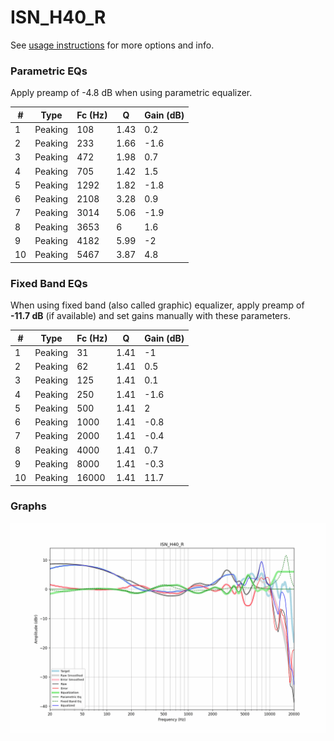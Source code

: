 # ISN_H40_R
See [usage instructions](https://github.com/jaakkopasanen/AutoEq#usage) for more options and info.

### Parametric EQs
Apply preamp of -4.8 dB when using parametric equalizer.

|   # | Type    |   Fc (Hz) |    Q |   Gain (dB) |
|-----|---------|-----------|------|-------------|
|   1 | Peaking |       108 | 1.43 |         0.2 |
|   2 | Peaking |       233 | 1.66 |        -1.6 |
|   3 | Peaking |       472 | 1.98 |         0.7 |
|   4 | Peaking |       705 | 1.42 |         1.5 |
|   5 | Peaking |      1292 | 1.82 |        -1.8 |
|   6 | Peaking |      2108 | 3.28 |         0.9 |
|   7 | Peaking |      3014 | 5.06 |        -1.9 |
|   8 | Peaking |      3653 | 6    |         1.6 |
|   9 | Peaking |      4182 | 5.99 |        -2   |
|  10 | Peaking |      5467 | 3.87 |         4.8 |

### Fixed Band EQs
When using fixed band (also called graphic) equalizer, apply preamp of **-11.7 dB** (if available) and set gains manually with these parameters.

|   # | Type    |   Fc (Hz) |    Q |   Gain (dB) |
|-----|---------|-----------|------|-------------|
|   1 | Peaking |        31 | 1.41 |        -1   |
|   2 | Peaking |        62 | 1.41 |         0.5 |
|   3 | Peaking |       125 | 1.41 |         0.1 |
|   4 | Peaking |       250 | 1.41 |        -1.6 |
|   5 | Peaking |       500 | 1.41 |         2   |
|   6 | Peaking |      1000 | 1.41 |        -0.8 |
|   7 | Peaking |      2000 | 1.41 |        -0.4 |
|   8 | Peaking |      4000 | 1.41 |         0.7 |
|   9 | Peaking |      8000 | 1.41 |        -0.3 |
|  10 | Peaking |     16000 | 1.41 |        11.7 |

### Graphs
![](./ISN_H40_R.png)
